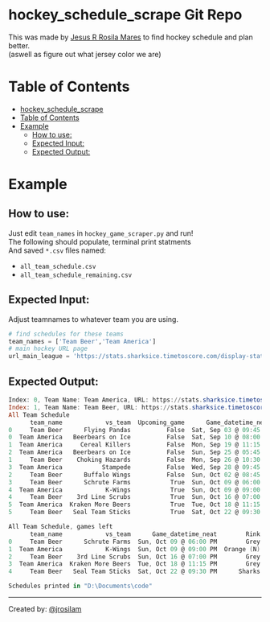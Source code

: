 # hockey_schedule_scrape Git Repo
This was made by [Jesus R Rosila Mares](https://github.com/jrosilam) to find hockey schedule and plan better.   
(aswell as figure out what jersey color we are)

# Table of Contents
- [hockey_schedule_scrape](#hockey-schedule-scrape)
- [Table of Contents](#table-of-contents)
- [Example](#example)
  * [How to use:](#how-to-use-)
  * [Expected Input:](#expected-input-)
  * [Expected Output:](#expected-output-)

# Example
## How to use:
Just edit `team_names` in `hockey_game_scraper.py` and run!   
The following should populate, terminal print statments   
And saved `*.csv` files named:   
- `all_team_schedule.csv`
- `all_team_schedule_remaining.csv`

## Expected Input:
Adjust teamnames to whatever team you are using. 
```py 
# find schedules for these teams
team_names = ['Team Beer','Team America']
# main hockey URL page
url_main_league = 'https://stats.sharksice.timetoscore.com/display-stats.php?league=1'
```

## Expected Output:
```powershell
Index: 0, Team Name: Team America, URL: https://stats.sharksice.timetoscore.com/display-schedule?team=2297&season=55&league=1&stat_class=1
Index: 1, Team Name: Team Beer, URL: https://stats.sharksice.timetoscore.com/display-schedule?team=4637&season=55&league=1&stat_class=1
All Team Schedule
      team_name            vs_team  Upcoming_game      Game_datetime_neat        Rink Jersey Team_side
0     Team Beer      Flying Pandas          False  Sat, Sep 03 @ 09:45 PM  Orange (N)   Dark      Away
0  Team America   Beerbears on Ice          False  Sat, Sep 10 @ 08:00 PM        Grey   Dark      Away
1  Team America     Cereal Killers          False  Mon, Sep 19 @ 11:15 PM        Grey  Light      Home
2  Team America   Beerbears on Ice          False  Sun, Sep 25 @ 05:45 PM      Sharks   Dark      Away
1     Team Beer    Choking Hazards          False  Mon, Sep 26 @ 10:30 PM      Sharks  Light      Home
3  Team America           Stampede          False  Wed, Sep 28 @ 09:45 PM   White (C)   Dark      Away
2     Team Beer      Buffalo Wings          False  Sun, Oct 02 @ 08:45 PM      Sharks   Dark      Away
3     Team Beer      Schrute Farms           True  Sun, Oct 09 @ 06:00 PM        Grey  Light      Home
4  Team America            K-Wings           True  Sun, Oct 09 @ 09:00 PM  Orange (N)   Dark      Away
4     Team Beer    3rd Line Scrubs           True  Sun, Oct 16 @ 07:00 PM        Grey   Dark      Away
5  Team America  Kraken More Beers           True  Tue, Oct 18 @ 11:15 PM        Grey  Light      Home
5     Team Beer   Seal Team Sticks           True  Sat, Oct 22 @ 09:30 PM      Sharks  Light      Home

All Team Schedule, games left
      team_name            vs_team      Game_datetime_neat        Rink Jersey Team_side
0     Team Beer      Schrute Farms  Sun, Oct 09 @ 06:00 PM        Grey  Light      Home
1  Team America            K-Wings  Sun, Oct 09 @ 09:00 PM  Orange (N)   Dark      Away
2     Team Beer    3rd Line Scrubs  Sun, Oct 16 @ 07:00 PM        Grey   Dark      Away
3  Team America  Kraken More Beers  Tue, Oct 18 @ 11:15 PM        Grey  Light      Home
4     Team Beer   Seal Team Sticks  Sat, Oct 22 @ 09:30 PM      Sharks  Light      Home

Schedules printed in "D:\Documents\code"
```

----
Created by: [@jrosilam](https://github.com/jrosilam)